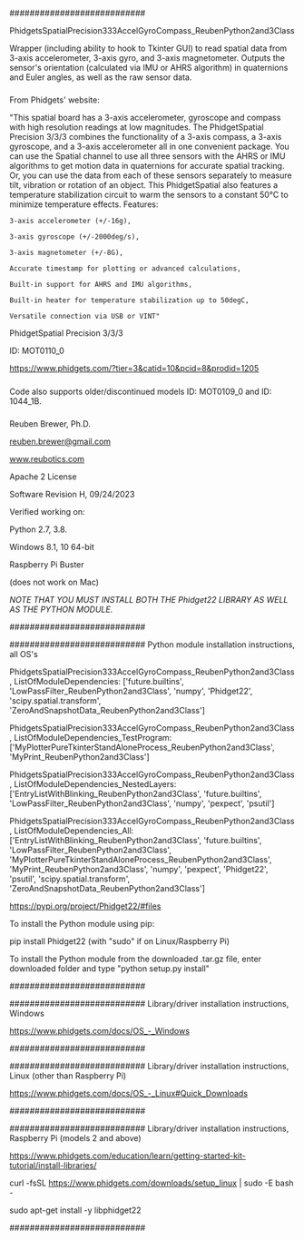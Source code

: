 ###########################

PhidgetsSpatialPrecision333AccelGyroCompass_ReubenPython2and3Class

Wrapper (including ability to hook to Tkinter GUI) to read spatial data from 3-axis accelerometer, 3-axis gyro, and 3-axis magnetometer.
Outputs the sensor's orientation (calculated via IMU or AHRS algorithm) in quaternions and Euler angles, as well as the raw sensor data.

#####

From Phidgets' website:

"This spatial board has a 3-axis accelerometer, gyroscope and compass with high resolution readings at low magnitudes.
The PhidgetSpatial Precision 3/3/3 combines the functionality of a 3-axis compass, a 3-axis gyroscope,
and a 3-axis accelerometer all in one convenient package. You can use the Spatial channel to use all three sensors with
the AHRS or IMU algorithms to get motion data in quaternions for accurate spatial tracking. Or, you can use the data
from each of these sensors separately to measure tilt, vibration or rotation of an object. This PhidgetSpatial also
features a temperature stabilization circuit to warm the sensors to a constant 50°C to minimize temperature effects.
Features:

    3-axis accelerometer (+/-16g),
    
    3-axis gyroscope (+/-2000deg/s),
    
    3-axis magnetometer (+/-8G),
    
    Accurate timestamp for plotting or advanced calculations,
    
    Built-in support for AHRS and IMU algorithms,
    
    Built-in heater for temperature stabilization up to 50degC,
    
    Versatile connection via USB or VINT"

PhidgetSpatial Precision 3/3/3

ID: MOT0110_0

https://www.phidgets.com/?tier=3&catid=10&pcid=8&prodid=1205

#####

#####

Code also supports older/discontinued models ID: MOT0109_0 and ID: 1044_1B.

#####

Reuben Brewer, Ph.D.

reuben.brewer@gmail.com

www.reubotics.com

Apache 2 License

Software Revision H, 09/24/2023

Verified working on: 

Python 2.7, 3.8.

Windows 8.1, 10 64-bit

Raspberry Pi Buster 

(does not work on Mac)

*NOTE THAT YOU MUST INSTALL BOTH THE Phidget22 LIBRARY AS WELL AS THE PYTHON MODULE.*

###########################

########################### Python module installation instructions, all OS's

PhidgetsSpatialPrecision333AccelGyroCompass_ReubenPython2and3Class, ListOfModuleDependencies: ['future.builtins', 'LowPassFilter_ReubenPython2and3Class', 'numpy', 'Phidget22', 'scipy.spatial.transform', 'ZeroAndSnapshotData_ReubenPython2and3Class']

PhidgetsSpatialPrecision333AccelGyroCompass_ReubenPython2and3Class, ListOfModuleDependencies_TestProgram: ['MyPlotterPureTkinterStandAloneProcess_ReubenPython2and3Class', 'MyPrint_ReubenPython2and3Class']

PhidgetsSpatialPrecision333AccelGyroCompass_ReubenPython2and3Class, ListOfModuleDependencies_NestedLayers: ['EntryListWithBlinking_ReubenPython2and3Class', 'future.builtins', 'LowPassFilter_ReubenPython2and3Class', 'numpy', 'pexpect', 'psutil']

PhidgetsSpatialPrecision333AccelGyroCompass_ReubenPython2and3Class, ListOfModuleDependencies_All:['EntryListWithBlinking_ReubenPython2and3Class', 'future.builtins', 'LowPassFilter_ReubenPython2and3Class', 'MyPlotterPureTkinterStandAloneProcess_ReubenPython2and3Class', 'MyPrint_ReubenPython2and3Class', 'numpy', 'pexpect', 'Phidget22', 'psutil', 'scipy.spatial.transform', 'ZeroAndSnapshotData_ReubenPython2and3Class']

https://pypi.org/project/Phidget22/#files

To install the Python module using pip:

pip install Phidget22       (with "sudo" if on Linux/Raspberry Pi)

To install the Python module from the downloaded .tar.gz file, enter downloaded folder and type "python setup.py install"

###########################

########################### Library/driver installation instructions, Windows

https://www.phidgets.com/docs/OS_-_Windows

###########################

########################### Library/driver installation instructions, Linux (other than Raspberry Pi)

https://www.phidgets.com/docs/OS_-_Linux#Quick_Downloads

###########################

########################### Library/driver installation instructions, Raspberry Pi (models 2 and above)

https://www.phidgets.com/education/learn/getting-started-kit-tutorial/install-libraries/

curl -fsSL https://www.phidgets.com/downloads/setup_linux | sudo -E bash -

sudo apt-get install -y libphidget22
 
###########################
